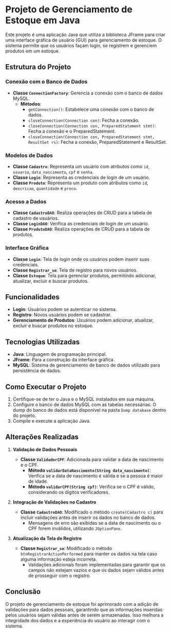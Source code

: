 # Projeto de Gerenciamento de Estoque em Java

Este projeto é uma aplicação Java que utiliza a biblioteca JFrame para criar uma interface gráfica de usuário (GUI) para gerenciamento de estoque. O sistema permite que os usuários façam login, se registrem e gerenciem produtos em um estoque.

## Estrutura do Projeto

### Conexão com o Banco de Dados
- **Classe `ConnectionFactory`**: Gerencia a conexão com o banco de dados MySQL.
  - **Métodos**:
    - `getConnection()`: Estabelece uma conexão com o banco de dados.
    - `closeConnection(Connection con)`: Fecha a conexão.
    - `closeConnection(Connection con, PreparedStatement stmt)`: Fecha a conexão e o PreparedStatement.
    - `closeConnection(Connection con, PreparedStatement stmt, ResultSet rs)`: Fecha a conexão, PreparedStatement e ResultSet.

### Modelos de Dados
- **Classe `Cadastro`**: Representa um usuário com atributos como `id`, `usuario`, `data_nascimento`, `cpf` e `senha`.
- **Classe `Login`**: Representa as credenciais de login de um usuário.
- **Classe `Produto`**: Representa um produto com atributos como `id`, `descricao`, `quantidade` e `preco`.

### Acesso a Dados
- **Classe `CadastroDAO`**: Realiza operações de CRUD para a tabela de cadastro de usuários.
- **Classe `LoginDAO`**: Verifica as credenciais de login de um usuário.
- **Classe `ProdutoDAO`**: Realiza operações de CRUD para a tabela de produtos.

### Interface Gráfica
- **Classe `Login`**: Tela de login onde os usuários podem inserir suas credenciais.
- **Classe `Registrar_se`**: Tela de registro para novos usuários.
- **Classe `Estoque`**: Tela para gerenciar produtos, permitindo adicionar, atualizar, excluir e buscar produtos.

## Funcionalidades
- **Login**: Usuários podem se autenticar no sistema.
- **Registro**: Novos usuários podem se cadastrar.
- **Gerenciamento de Produtos**: Usuários podem adicionar, atualizar, excluir e buscar produtos no estoque.

## Tecnologias Utilizadas
- **Java**: Linguagem de programação principal.
- **JFrame**: Para a construção da interface gráfica.
- **MySQL**: Sistema de gerenciamento de banco de dados utilizado para persistência de dados.

## Como Executar o Projeto
1. Certifique-se de ter o Java e o MySQL instalados em sua máquina.
2. Configure o banco de dados MySQL com as tabelas necessárias. O dump do banco de dados está disponível na pasta `Dump database` dentro do projeto.
3. Compile e execute a aplicação Java.

## Alterações Realizadas
1. **Validação de Dados Pessoais**
   - **Classe `ValidadorCPF`**: Adicionada para validar a data de nascimento e o CPF.
     - **Método `validarDataNascimento(String data_nascimento)`**: Verifica se a data de nascimento é válida e se a pessoa é maior de idade.
     - **Método `validarCPF(String cpf)`**: Verifica se o CPF é válido, considerando os dígitos verificadores.

2. **Integração de Validações no Cadastro**
   - **Classe `CadastroDAO`**: Modificado o método `create(Cadastro c)` para incluir validações antes de inserir os dados no banco de dados.
     - Mensagens de erro são exibidas se a data de nascimento ou o CPF forem inválidos, utilizando `JOptionPane`.

3. **Atualização da Tela de Registro**
   - **Classe `Registrar_se`**: Modificado o método `btnRegistrarActionPerformed` para manter os dados na tela caso alguma informação esteja incorreta.
     - Validações adicionais foram implementadas para garantir que os campos não estejam vazios e que os dados sejam válidos antes de prosseguir com o registro.

## Conclusão
O projeto de gerenciamento de estoque foi aprimorado com a adição de validações para dados pessoais, garantindo que as informações inseridas pelos usuários sejam válidas antes de serem armazenadas. Isso melhora a integridade dos dados e a experiência do usuário ao interagir com o sistema.

